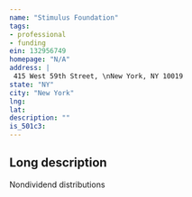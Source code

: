 ```yaml
---
name: "Stimulus Foundation"
tags:
- professional
- funding
ein: 132956749
homepage: "N/A"
address: |
 415 West 59th Street, \nNew York, NY 10019
state: "NY"
city: "New York"
lng: 
lat: 
description: ""
is_501c3: 
---
```


## Long description

Nondividend distributions
